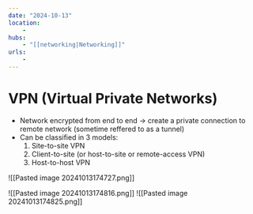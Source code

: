 ```yaml
---
date: "2024-10-13"
location: 
    - 
hubs: 
    - "[[networking|Networking]]"
urls:
    - 
---
```


# VPN (Virtual Private Networks)
+ Network encrypted from end to end -> create a private connection to remote network (sometime reffered to as a tunnel)
+ Can be classified in 3 models:
    1. Site-to-site VPN
    2. Client-to-site (or host-to-site or remote-access VPN) 
    3. Host-to-host VPN

![[Pasted image 20241013174727.png]]

![[Pasted image 20241013174816.png]]
![[Pasted image 20241013174825.png]]